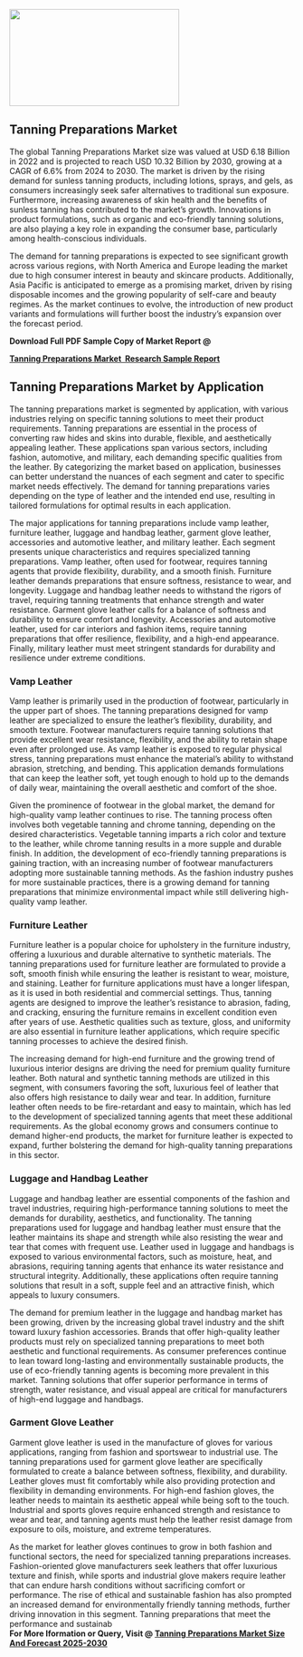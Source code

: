 <p><img class="alignnone size-medium wp-image-20088" src="https://ffe5etoiles.com/wp-content/uploads/2024/12/MST1-300x171.png" alt="" width="300" height="171" /></p><p> <h2>Tanning Preparations Market </h2><p>The global Tanning Preparations Market size was valued at USD 6.18 Billion in 2022 and is projected to reach USD 10.32 Billion by 2030, growing at a CAGR of 6.6% from 2024 to 2030. The market is driven by the rising demand for sunless tanning products, including lotions, sprays, and gels, as consumers increasingly seek safer alternatives to traditional sun exposure. Furthermore, increasing awareness of skin health and the benefits of sunless tanning has contributed to the market’s growth. Innovations in product formulations, such as organic and eco-friendly tanning solutions, are also playing a key role in expanding the consumer base, particularly among health-conscious individuals.</p><p>The demand for tanning preparations is expected to see significant growth across various regions, with North America and Europe leading the market due to high consumer interest in beauty and skincare products. Additionally, Asia Pacific is anticipated to emerge as a promising market, driven by rising disposable incomes and the growing popularity of self-care and beauty regimes. As the market continues to evolve, the introduction of new product variants and formulations will further boost the industry’s expansion over the forecast period.</p></p><p><strong>Download Full PDF Sample Copy of Market Report @</strong></p><p><strong><a href="https://www.verifiedmarketreports.com/download-sample/?rid=265558&utm_source=Sites-google&utm_medium=265" target="_blank">Tanning Preparations Market &nbsp;Research Sample Report</a></strong></p><p><h2>Tanning Preparations Market by Application</h2><p>The tanning preparations market is segmented by application, with various industries relying on specific tanning solutions to meet their product requirements. Tanning preparations are essential in the process of converting raw hides and skins into durable, flexible, and aesthetically appealing leather. These applications span various sectors, including fashion, automotive, and military, each demanding specific qualities from the leather. By categorizing the market based on application, businesses can better understand the nuances of each segment and cater to specific market needs effectively. The demand for tanning preparations varies depending on the type of leather and the intended end use, resulting in tailored formulations for optimal results in each application.</p><p>The major applications for tanning preparations include vamp leather, furniture leather, luggage and handbag leather, garment glove leather, accessories and automotive leather, and military leather. Each segment presents unique characteristics and requires specialized tanning preparations. Vamp leather, often used for footwear, requires tanning agents that provide flexibility, durability, and a smooth finish. Furniture leather demands preparations that ensure softness, resistance to wear, and longevity. Luggage and handbag leather needs to withstand the rigors of travel, requiring tanning treatments that enhance strength and water resistance. Garment glove leather calls for a balance of softness and durability to ensure comfort and longevity. Accessories and automotive leather, used for car interiors and fashion items, require tanning preparations that offer resilience, flexibility, and a high-end appearance. Finally, military leather must meet stringent standards for durability and resilience under extreme conditions.</p><h3>Vamp Leather</h3><p>Vamp leather is primarily used in the production of footwear, particularly in the upper part of shoes. The tanning preparations designed for vamp leather are specialized to ensure the leather’s flexibility, durability, and smooth texture. Footwear manufacturers require tanning solutions that provide excellent wear resistance, flexibility, and the ability to retain shape even after prolonged use. As vamp leather is exposed to regular physical stress, tanning preparations must enhance the material’s ability to withstand abrasion, stretching, and bending. This application demands formulations that can keep the leather soft, yet tough enough to hold up to the demands of daily wear, maintaining the overall aesthetic and comfort of the shoe.</p><p>Given the prominence of footwear in the global market, the demand for high-quality vamp leather continues to rise. The tanning process often involves both vegetable tanning and chrome tanning, depending on the desired characteristics. Vegetable tanning imparts a rich color and texture to the leather, while chrome tanning results in a more supple and durable finish. In addition, the development of eco-friendly tanning preparations is gaining traction, with an increasing number of footwear manufacturers adopting more sustainable tanning methods. As the fashion industry pushes for more sustainable practices, there is a growing demand for tanning preparations that minimize environmental impact while still delivering high-quality vamp leather.</p><h3>Furniture Leather</h3><p>Furniture leather is a popular choice for upholstery in the furniture industry, offering a luxurious and durable alternative to synthetic materials. The tanning preparations used for furniture leather are formulated to provide a soft, smooth finish while ensuring the leather is resistant to wear, moisture, and staining. Leather for furniture applications must have a longer lifespan, as it is used in both residential and commercial settings. Thus, tanning agents are designed to improve the leather’s resistance to abrasion, fading, and cracking, ensuring the furniture remains in excellent condition even after years of use. Aesthetic qualities such as texture, gloss, and uniformity are also essential in furniture leather applications, which require specific tanning processes to achieve the desired finish.</p><p>The increasing demand for high-end furniture and the growing trend of luxurious interior designs are driving the need for premium quality furniture leather. Both natural and synthetic tanning methods are utilized in this segment, with consumers favoring the soft, luxurious feel of leather that also offers high resistance to daily wear and tear. In addition, furniture leather often needs to be fire-retardant and easy to maintain, which has led to the development of specialized tanning agents that meet these additional requirements. As the global economy grows and consumers continue to demand higher-end products, the market for furniture leather is expected to expand, further bolstering the demand for high-quality tanning preparations in this sector.</p><h3>Luggage and Handbag Leather</h3><p>Luggage and handbag leather are essential components of the fashion and travel industries, requiring high-performance tanning solutions to meet the demands for durability, aesthetics, and functionality. The tanning preparations used for luggage and handbag leather must ensure that the leather maintains its shape and strength while also resisting the wear and tear that comes with frequent use. Leather used in luggage and handbags is exposed to various environmental factors, such as moisture, heat, and abrasions, requiring tanning agents that enhance its water resistance and structural integrity. Additionally, these applications often require tanning solutions that result in a soft, supple feel and an attractive finish, which appeals to luxury consumers.</p><p>The demand for premium leather in the luggage and handbag market has been growing, driven by the increasing global travel industry and the shift toward luxury fashion accessories. Brands that offer high-quality leather products must rely on specialized tanning preparations to meet both aesthetic and functional requirements. As consumer preferences continue to lean toward long-lasting and environmentally sustainable products, the use of eco-friendly tanning agents is becoming more prevalent in this market. Tanning solutions that offer superior performance in terms of strength, water resistance, and visual appeal are critical for manufacturers of high-end luggage and handbags.</p><h3>Garment Glove Leather</h3><p>Garment glove leather is used in the manufacture of gloves for various applications, ranging from fashion and sportswear to industrial use. The tanning preparations used for garment glove leather are specifically formulated to create a balance between softness, flexibility, and durability. Leather gloves must fit comfortably while also providing protection and flexibility in demanding environments. For high-end fashion gloves, the leather needs to maintain its aesthetic appeal while being soft to the touch. Industrial and sports gloves require enhanced strength and resistance to wear and tear, and tanning agents must help the leather resist damage from exposure to oils, moisture, and extreme temperatures.</p><p>As the market for leather gloves continues to grow in both fashion and functional sectors, the need for specialized tanning preparations increases. Fashion-oriented glove manufacturers seek leathers that offer luxurious texture and finish, while sports and industrial glove makers require leather that can endure harsh conditions without sacrificing comfort or performance. The rise of ethical and sustainable fashion has also prompted an increased demand for environmentally friendly tanning methods, further driving innovation in this segment. Tanning preparations that meet the performance and sustainab<strong><br />For More Iformation or Query, Visit @ <a href="https://www.verifiedmarketreports.com/product/tanning-preparations-market/" target="_blank">Tanning Preparations Market Size And Forecast 2025-2030</a></strong></p>
